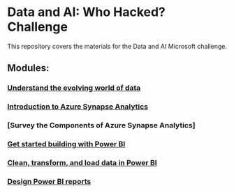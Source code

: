 # Data and AI: Who Hacked? Challenge

This repository covers the materials for the Data and AI Microsoft challenge.

## Modules:

### [Understand the evolving world of data](https://github.com/andrea-liliana/Data-and-AI-Challenge/blob/main/UnderstandData.md)

### [Introduction to Azure Synapse Analytics](https://github.com/andrea-liliana/Data-and-AI-Challenge/blob/main/SynapseAnalytics.md)

### [Survey the Components of Azure Synapse Analytics]

### [Get started building with Power BI]()

### [Clean, transform, and load data in Power BI]()

### [Design Power BI reports]()
